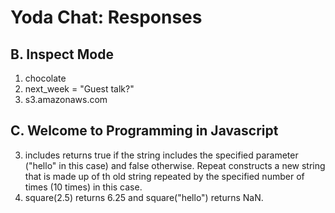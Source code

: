 Yoda Chat: Responses
================

B. Inspect Mode
---------------
1. chocolate
2. next_week = "Guest talk?"
3. s3.amazonaws.com

C. Welcome to Programming in Javascript
---------------------------------------
3. includes returns true if the string includes the specified parameter ("hello" in this case) and false otherwise. Repeat constructs a new string that is made up of th old string repeated by the specified number of times (10 times) in this case.
4. square(2.5) returns 6.25 and square("hello") returns NaN.
